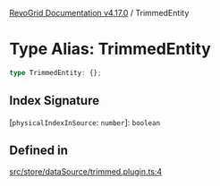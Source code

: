 [RevoGrid Documentation v4.17.0](README.md) / TrimmedEntity

# Type Alias: TrimmedEntity

```ts
type TrimmedEntity: {};
```

## Index Signature

 \[`physicalIndexInSource`: `number`\]: `boolean`

## Defined in

[src/store/dataSource/trimmed.plugin.ts:4](https://github.com/revolist/revogrid/blob/4911b401b4ed4a1ad4f684e9c38c48b1c7ad2346/src/store/dataSource/trimmed.plugin.ts#L4)
